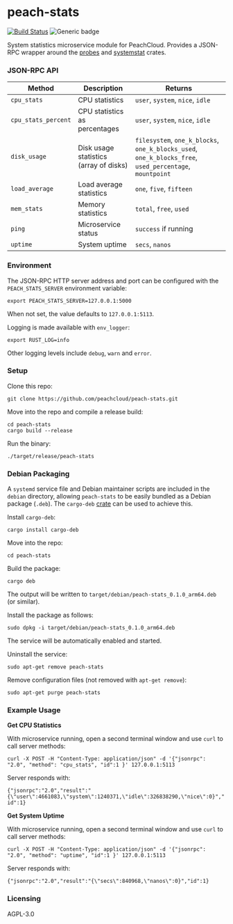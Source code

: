# peach-stats

[![Build Status](https://travis-ci.com/peachcloud/peach-stats.svg?branch=master)](https://travis-ci.com/peachcloud/peach-stats) ![Generic badge](https://img.shields.io/badge/version-0.1.0-<COLOR>.svg)

System statistics microservice module for PeachCloud. Provides a JSON-RPC wrapper around the [probes](https://crates.io/crates/probes) and [systemstat](https://crates.io/crates/systemstat) crates.

### JSON-RPC API

| Method | Description | Returns |
| --- | --- | --- |
| `cpu_stats` | CPU statistics | `user`, `system`, `nice`, `idle` |
| `cpu_stats_percent` | CPU statistics as percentages | `user`, `system`, `nice`, `idle` |
| `disk_usage` | Disk usage statistics (array of disks) | `filesystem`, `one_k_blocks`, `one_k_blocks_used`, `one_k_blocks_free`, `used_percentage`, `mountpoint` |
| `load_average` | Load average statistics | `one`, `five`, `fifteen` |
| `mem_stats` | Memory statistics | `total`, `free`, `used` |
| `ping` | Microservice status | `success` if running |
| `uptime` | System uptime | `secs`, `nanos` |

### Environment

The JSON-RPC HTTP server address and port can be configured with the `PEACH_STATS_SERVER` environment variable:

`export PEACH_STATS_SERVER=127.0.0.1:5000`

When not set, the value defaults to `127.0.0.1:5113`.

Logging is made available with `env_logger`:

`export RUST_LOG=info`

Other logging levels include `debug`, `warn` and `error`.

### Setup

Clone this repo:

`git clone https://github.com/peachcloud/peach-stats.git`

Move into the repo and compile a release build:

`cd peach-stats`  
`cargo build --release`

Run the binary:

`./target/release/peach-stats`

### Debian Packaging

A `systemd` service file and Debian maintainer scripts are included in the `debian` directory, allowing `peach-stats` to be easily bundled as a Debian package (`.deb`). The `cargo-deb` [crate](https://crates.io/crates/cargo-deb) can be used to achieve this.

Install `cargo-deb`:

`cargo install cargo-deb`

Move into the repo:

`cd peach-stats`

Build the package:

`cargo deb`

The output will be written to `target/debian/peach-stats_0.1.0_arm64.deb` (or similar).

Install the package as follows:

`sudo dpkg -i target/debian/peach-stats_0.1.0_arm64.deb`

The service will be automatically enabled and started.

Uninstall the service:

`sudo apt-get remove peach-stats`

Remove configuration files (not removed with `apt-get remove`):

`sudo apt-get purge peach-stats`

### Example Usage

**Get CPU Statistics**

With microservice running, open a second terminal window and use `curl` to call server methods:

`curl -X POST -H "Content-Type: application/json" -d '{"jsonrpc": "2.0", "method": "cpu_stats", "id":1 }' 127.0.0.1:5113`

Server responds with:

`{"jsonrpc":"2.0","result":"{\"user\":4661083,\"system\":1240371,\"idle\":326838290,\"nice\":0}","id":1}`

**Get System Uptime**

With microservice running, open a second terminal window and use `curl` to call server methods:

`curl -X POST -H "Content-Type: application/json" -d '{"jsonrpc": "2.0", "method": "uptime", "id":1 }' 127.0.0.1:5113`

Server responds with:

`{"jsonrpc":"2.0","result":"{\"secs\":840968,\"nanos\":0}","id":1}`

### Licensing

AGPL-3.0

